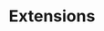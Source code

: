 ---
title: Extensions
description: >
  Extensions are programs built on web technologies (such as HTML, CSS,
  and JavaScript) that enable users to customize the browsing experience.
layout: 'layouts/project-landing.njk'
---